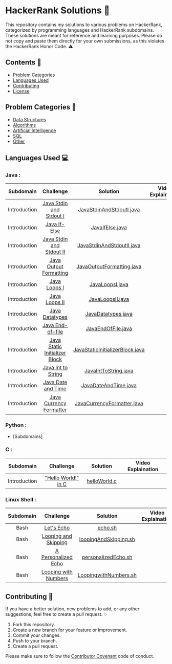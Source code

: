 # HackerRank Solutions :rocket:

This repository contains my solutions to various problems on HackerRank, categorized by programming languages and HackerRank subdomains. These solutions are meant for reference and learning purposes. Please do not copy and paste them directly for your own submissions, as this violates the HackerRank Honor Code. :warning:

## Contents :book:

- [Problem Categories](#problem-categories)
- [Languages Used](#languages-used)
- [Contributing](#contributing)
- [License](#license)

## Problem Categories :file_folder:

- [Data Structures](data-structures)
- [Algorithms](algorithms)
- [Artificial Intelligence](artificial-intelligence)
- [SQL](sql)
- [Other](other)

## Languages Used :computer:

### Java :

|  Subdomain   |                                                  Challenge                                                   |                                                                    Solution                                                                    | Video Explaination |
| :----------: | :----------------------------------------------------------------------------------------------------------: | :--------------------------------------------------------------------------------------------------------------------------------------------: | :----------------: |
| Introduction |           [Java Stdin and Stdout I](https://www.hackerrank.com/challenges/java-stdin-and-stdout-1)           |        [JavaStdinAndStdoutI.java](https://github.com/M3nnoun/Hackerrank-Solutions/blob/main/Java/Introduction/javaStdinAndStdoutI.java)        |                    |
| Introduction |                      [Java If-Else](https://www.hackerrank.com/challenges/java-if-else)                      |                 [JavaIfElse.java](https://github.com/M3nnoun/Hackerrank-Solutions/tree/main/Java/Introduction/javaIfElse.java)                 |                    |
| Introduction |             [Java Stdin and Stdout II](https://www.hackerrank.com/challenges/java-stdin-stdout)              |       [JavaStdinAndStdoutII.java](https://github.com/M3nnoun/Hackerrank-Solutions/tree/main/Java/Introduction/javaStdinAndStdoutII.java)       |                    |
| Introduction |            [Java Output Formatting](https://www.hackerrank.com/challenges/java-output-formatting)            |       [JavaOutputFormatting.java](https://github.com/M3nnoun/Hackerrank-Solutions/tree/main/Java/Introduction/javaOutputFormatting.java)       |                    |
| Introduction |                      [Java Loops I](https://www.hackerrank.com/challenges/java-loops-i)                      |                 [JavaLoopsI.java](https://github.com/M3nnoun/Hackerrank-Solutions/tree/main/Java/Introduction/javaLoopsI.java)                 |                    |
| Introduction |                      [Java Loops II](https://www.hackerrank.com/challenges/java-loops)                       |                [JavaLoopsII.java](https://github.com/M3nnoun/Hackerrank-Solutions/tree/main/Java/Introduction/javaLoopsII.java)                |                    |
| Introduction |                    [Java Datatypes](https://www.hackerrank.com/challenges/java-datatypes)                    |              [JavaDatatypes.java](https://github.com/M3nnoun/Hackerrank-Solutions/tree/main/Java/Introduction/javaDataTypes.java)              |                    |
| Introduction |                  [Java End-of-file](https://www.hackerrank.com/challenges/java-end-of-file)                  |              [JavaEndOfFile.java](https://github.com/M3nnoun/Hackerrank-Solutions/tree/main/Java/Introduction/javaEndOfFile.java)              |                    |
| Introduction | [Java Static Initializer Block](https://www.hackerrank.com/challenges/java-static-initializer-block/problem) | [JavaStaticInitializerBlock.java](https://github.com/M3nnoun/Hackerrank-Solutions/tree/main/Java/Introduction/javaStaticInitializerBlock.java) |                    |
| Introduction |            [Java Int to String](https://www.hackerrank.com/challenges/java-int-to-string/problem)            |            [JavaIntToString.java](https://github.com/M3nnoun/Hackerrank-Solutions/tree/main/Java/Introduction/javaIntToString.java)            |                    |
| Introduction |            [Java Date and Time](https://www.hackerrank.com/challenges/java-date-and-time/problem)            |            [JavaDateAndTime.java](https://github.com/M3nnoun/Hackerrank-Solutions/tree/main/Java/Introduction/javaDateAndTime.java)            |                    |
| Introduction |       [Java Currency Formatter](https://www.hackerrank.com/challenges/java-currency-formatter/problem)       |      [JavaCurrencyFormatter.java](https://github.com/M3nnoun/Hackerrank-Solutions/tree/main/Java/Introduction/javaCurrencyFormatter.java)      |                    |

### Python :

- [Subdomains]

### C :

|  Subdomain   |                                     Challenge                                      |                                               Solution                                                | Video Explaination |
| :----------: | :--------------------------------------------------------------------------------: | :---------------------------------------------------------------------------------------------------: | :----------------: |
| Introduction | ["Hello World!" in C](https://www.hackerrank.com/challenges/hello-world-c/problem) | [helloWorld.c](https://github.com/M3nnoun/Hackerrank-Solutions/blob/main/C/Introduction/helloWorld.c) |                    |

### Linux Shell :

| Subdomain |                                                  Challenge                                                  |                                                         Solution                                                          | Video Explaination |
| :-------: | :---------------------------------------------------------------------------------------------------------: | :-----------------------------------------------------------------------------------------------------------------------: | :----------------: |
|   Bash    |            [Let's Echo](https://www.hackerrank.com/challenges/bash-tutorials-lets-echo/problem)             |               [echo.sh](https://github.com/M3nnoun/Hackerrank-Solutions/blob/main/Linux-Shell/Bash/echo.sh)               |                    |
|   Bash    | [Looping and Skipping](https://www.hackerrank.com/challenges/bash-tutorials---looping-and-skipping/problem) | [loopingAndSkipping.sh](https://github.com/M3nnoun/Hackerrank-Solutions/blob/main/Linux-Shell/Bash/loopingAndSkipping.sh) |                    |
|   Bash    |  [A Personalized Echo](https://www.hackerrank.com/challenges/bash-tutorials---a-personalized-echo/problem)  |   [personalizedEcho.sh](https://github.com/M3nnoun/Hackerrank-Solutions/blob/main/Linux-Shell/Bash/personalizedEcho.sh)   |                    |
|   Bash    | [Looping with Numbers](https://www.hackerrank.com/challenges/bash-tutorials---looping-with-numbers/problem) | [LoopingwithNumbers.sh](https://github.com/M3nnoun/Hackerrank-Solutions/blob/main/Linux-Shell/Bash/LoopingwithNumbers.sh) |                    |

## Contributing :raised_hands:

If you have a better solution, new problems to add, or any other suggestions, feel free to create a pull request. :sparkles:

1. Fork this repository.
2. Create a new branch for your feature or improvement.
3. Commit your changes.
4. Push to your branch.
5. Create a pull request.

Please make sure to follow the [Contributor Covenant](CONTRIBUTING.md) code of conduct.
